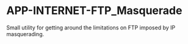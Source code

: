 APP-INTERNET-FTP_Masquerade
===========================

Small utility for getting around the limitations on FTP imposed by IP masquerading.
